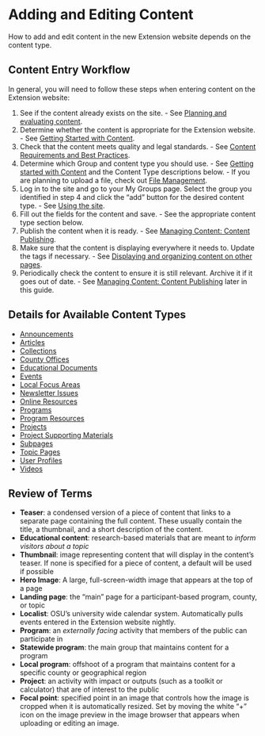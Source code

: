 # Adding and Editing Content

How to add and edit content in the new Extension website depends on the content type.

## Content Entry Workflow

In general, you will need to follow these steps when entering content on the Extension website:

  1. See if the content already exists on the site.
    - See [Planning and evaluating content](../content-requirements.md#planning-and-evaluating-content).
  2. Determine whether the content is appropriate for the Extension website.
    - See [Getting Started with Content](../getting-started.md).
  3. Check that the content meets quality and legal standards.
    - See [Content Requirements and Best Practices](../content-requirements.md).
  4. Determine which Group and content type you should use.
    - See [Getting started with Content](../getting-started.md) and the Content Type descriptions below.
    - If you are planning to upload a file, check out [File Management](../content-requirements.md#file-management).
  5. Log in to the site and go to your My Groups page. Select the group you identified in step 4 and click the “add” button for the desired content type.
    - See [Using the site](../using-site.md).
  6. Fill out the fields for the content and save.
    - See the appropriate content type section below.
  7. Publish the content when it is ready.
    - See [Managing Content: Content Publishing](../managing-content.md#content-drafting-reviewing-publishing-archiving-and-deleting).
  8. Make sure that the content is displaying everywhere it needs to. Update the tags if necessary.
    - See [Displaying and organizing content on other pages](../managing-content.md#displaying-and-organizing-content-on-other-pages).
  9. Periodically check the content to ensure it is still relevant. Archive it if it goes out of date.
    - See [Managing Content: Content Publishing](../managing-content.md#content-drafting-reviewing-publishing-archiving-and-deleting) later in this guide.

## Details for Available Content Types

  - [Announcements](../content-types/announcement.md)
  - [Articles](../content-types/article.md)
  - [Collections](../content-types/collection.md)
  - [County Offices](../content-types/county-office.md)
  - [Educational Documents](../content-types/educational-document.md)
  - [Events](../content-types/event.md)
  - [Local Focus Areas](../content-types/focus-area.md)
  - [Newsletter Issues](../content-types/newsletter.md)
  - [Online Resources](../content-types/online-resource.md)
  - [Programs](../content-types/program.md)
  - [Program Resources](../content-types/program-resource.md)
  - [Projects](../content-types/project.md)
  - [Project Supporting Materials](../content-types/project-material.md)
  - [Subpages](../content-types/subpage.md)
  - [Topic Pages](../content-types/topic.md)
  - [User Profiles](../content-types/user-profile.md)
  - [Videos](../content-types/video.md)

## Review of Terms

  - **Teaser**: a condensed version of a piece of content that links to a separate page containing the full content. These usually contain the title, a thumbnail, and a short description of the content.
  - **Educational content**: research-based materials that are meant to *inform visitors about a topic*
  - **Thumbnail**: image representing content that will display in the content’s teaser. If none is specified for a piece of content, a default will be used if possible
  - **Hero Image**: A large, full-screen-width image that appears at the top of a page
  - **Landing page**: the “main” page for a participant-based program, county, or topic
  - **Localist**: OSU’s university wide calendar system. Automatically pulls events entered in the Extension website nightly.
  - **Program**: an *externally facing* activity that members of the public can participate in
  - **Statewide program**: the main group that maintains content for a program
  - **Local program**: offshoot of a program that maintains content for a specific county or geographical region
  - **Project**: an activity with impact or outputs (such as a toolkit or calculator) that are of interest to the public
  - **Focal point**: specified point in an image that controls how the image is cropped when it is automatically resized. Set by moving the white “+” icon on the image preview in the image browser that appears when uploading or editing an image.
